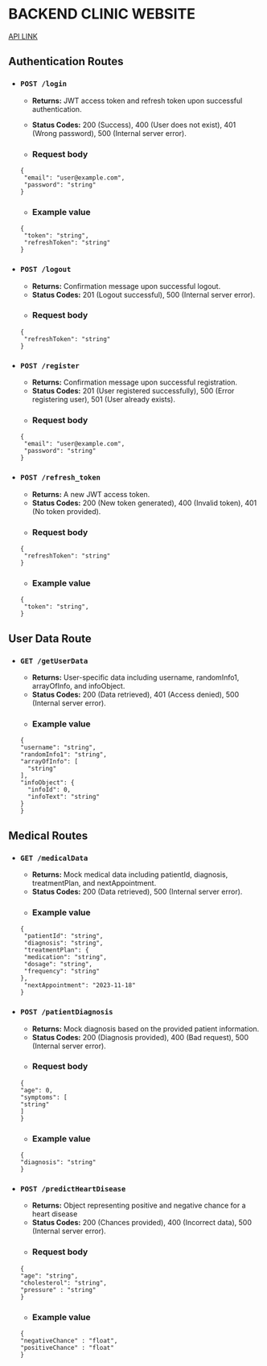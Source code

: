 # BACKEND CLINIC WEBSITE
[API LINK](https://med-api-zap1.onrender.com/)

## Authentication Routes

- ### `POST /login`
    - **Returns:** JWT access token and refresh token upon successful authentication.
    - **Status Codes:** 200 (Success), 400 (User does not exist), 401 (Wrong password), 500 (Internal server error).

    - ### **Request body**
  ```
  { 
   "email": "user@example.com",
   "password": "string" 
  }
  ```
    - ### **Example value**
  ```
  {
   "token": "string",
   "refreshToken": "string"
  }
  ```

- ### `POST /logout`
    - **Returns:** Confirmation message upon successful logout.
    - **Status Codes:** 201 (Logout successful), 500 (Internal server error).
    - ### **Request body**
  ```
  {
   "refreshToken": "string"
  }
  ```

- ### `POST /register`
    - **Returns:** Confirmation message upon successful registration.
    - **Status Codes:** 201 (User registered successfully), 500 (Error registering user), 501 (User already exists).
    - ### **Request body**
  ```
  { 
   "email": "user@example.com",
   "password": "string" 
  }
  ```

- ### `POST /refresh_token`
    - **Returns:** A new JWT access token.
    - **Status Codes:** 200 (New token generated), 400 (Invalid token), 401 (No token provided).
    - ### **Request body**
  ```
  {
   "refreshToken": "string"
  }
  ```
    - ### **Example value**
  ```
  {
   "token": "string",
  }
  ```

## User Data Route

- ### `GET /getUserData`
    - **Returns:** User-specific data including username, randomInfo1, arrayOfInfo, and infoObject.
    - **Status Codes:** 200 (Data retrieved), 401 (Access denied), 500 (Internal server error).
    - ### **Example value**
  ```
  {
  "username": "string",
  "randomInfo1": "string",
  "arrayOfInfo": [
    "string"
  ],
  "infoObject": {
    "infoId": 0,
    "infoText": "string"
  }
  }
  ```
  
## Medical Routes

- ### `GET /medicalData`
  - **Returns:** Mock medical data including patientId, diagnosis, treatmentPlan, and nextAppointment.
  - **Status Codes:** 200 (Data retrieved), 500 (Internal server error).
  - ### **Example value**
  ```
  {
   "patientId": "string",
   "diagnosis": "string",
   "treatmentPlan": {
   "medication": "string",
   "dosage": "string",
   "frequency": "string"
  },
   "nextAppointment": "2023-11-18"
  }
  ```

- ### `POST /patientDiagnosis`
  - **Returns:** Mock diagnosis based on the provided patient information.
  - **Status Codes:** 200 (Diagnosis provided), 400 (Bad request), 500 (Internal server error).
  - ### **Request body**
  ```
  {
  "age": 0,
  "symptoms": [
  "string"
  ]
  }
  ```
  - ### **Example value**
  ```
  {
  "diagnosis": "string"
  }
  ```
- ### `POST /predictHeartDisease`
  - **Returns:** Object representing positive and negative chance for a heart disease
  - **Status Codes:** 200 (Chances provided), 400 (Incorrect data), 500 (Internal server error).
  - ### **Request body**
  ```
  {
  "age": "string",
  "cholesterol": "string",
  "pressure" : "string"
  }
  ```
  - ### **Example value**
  ```
  {
  "negativeChance" : "float",
  "positiveChance" : "float"
  }
  ```


